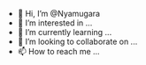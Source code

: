 - 👋 Hi, I’m @Nyamugara
- 👀 I’m interested in ...
- 🌱 I’m currently learning ...
- 💞️ I’m looking to collaborate on ...
- 📫 How to reach me ...

<!---
Nyamugara/Nyamugara is a ✨ special ✨ repository because its `README.md` (this file) appears on your GitHub profile.
You can click the Preview link to take a look at your changes.
--->
